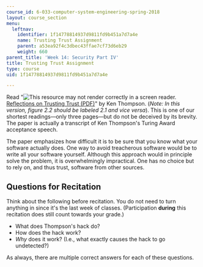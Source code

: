 ```yaml
---
course_id: 6-033-computer-system-engineering-spring-2018
layout: course_section
menu:
  leftnav:
    identifier: 1f14778814937d9811fd9b451a7d7a4e
    name: Trusting Trust Assignment
    parent: a53ea92f4c3dbec43ffae7cf73d6eb29
    weight: 660
parent_title: 'Week 14: Security Part IV'
title: Trusting Trust Assignment
type: course
uid: 1f14778814937d9811fd9b451a7d7a4e

---
```


Read "![This resource may not render correctly in a screen reader.](/images/inacessible.gif)[Reflections on Trusting Trust (PDF)](https://www.archive.ece.cmu.edu/~ganger/712.fall02/papers/p761-thompson.pdf)" by Ken Thompson. (_Note: In this version, figure 2.2 should be labeled 2.1 and vice versa_). This is one of our shortest readings—only three pages—but do not be deceived by its brevity. The paper is actually a transcript of Ken Thompson's Turing Award acceptance speech.

The paper emphasizes how difficult it is to be sure that you know what your software actually does. One way to avoid treacherous software would be to write all your software yourself. Although this approach would in principle solve the problem, it is overwhelmingly impractical. One has no choice but to rely on, and thus trust, software from other sources.

Questions for Recitation
------------------------

Think about the following before recitation. You do not need to turn anything in since it's the last week of classes. (Participation **during** this recitation does still count towards your grade.)

*   What does Thompson's hack do?
*   How does the hack work?
*   _Why_ does it work? (I.e., what exactly causes the hack to go undetected?)

As always, there are multiple correct answers for each of these questions.